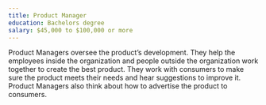 ```yaml
---
title: Product Manager
education: Bachelors degree
salary: $45,000 to $100,000 or more
---
```

Product Managers oversee the product’s development. They help the employees inside the organization and people outside the organization work together to create the best product. They work with consumers to make sure the product meets their needs and hear suggestions to improve it. Product Managers also think about how to advertise the product to consumers.